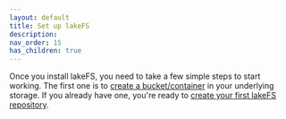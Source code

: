 ```yaml
---
layout: default
title: Set up lakeFS
description:
nav_order: 15
has_children: true
---
```


Once you install lakeFS, you need to take a few simple steps to start working. The first one is to [create a bucket/container](./storage/index.md) in your underlying storage.
If you already have one, you're ready to [create your first lakeFS repository](./create-repo.md).
